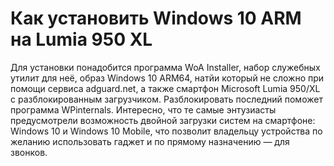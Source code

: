 # Как установить Windows 10 ARM на Lumia 950 XL
Для установки понадобится программа WoA Installer, набор служебных утилит для неё, образ Windows 10 ARM64, натйи который не сложно при помощи сервиса adguard.net, а также смартфон Microsoft Lumia 950/XL с разблокированным загрузчиком. Разблокировать последний поможет программа WPinternals.
Интересно, что те самые энтузиасты предусмотрели возможность двойной загрузки систем на смартфоне: Windows 10 и Windows 10 Mobile, что позволит владельцу устройства по желанию использовать гаджет и по прямому назначению — для звонков.
